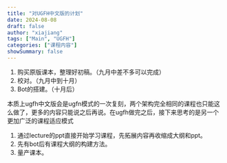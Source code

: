 ```yaml
---
title: "对UGFH中文版的计划"
date: 2024-08-08
draft: false
author: "xiajiang"
tags: ["Main", "UGFH"]
categories: ["课程内容"]
showSummary: false
---
```


1. 购买原版课本，整理好初稿。（九月中差不多可以完成）
2. 校对。（九月中到十月）
3. Bot的搭建。（十月后）

本质上ugfh中文版会是ugfn模式的一次复刻，两个架构完全相同的课程也只能这么做了，更多的内容只能说之后再说。在ugfh做完之后，接下来思考的是另一个更加广泛的课程适应模式

1. 通过lecture的ppt直接开始学习课程，先拓展内容再收缩成大纲和ppt。
2. 先有bot后有课程大纲的构建方法。
3. 量产课本。